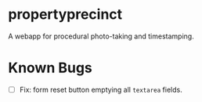 # propertyprecinct

A webapp for procedural photo-taking and timestamping.

# Known Bugs

- [ ] Fix: form reset button emptying all `textarea` fields.
